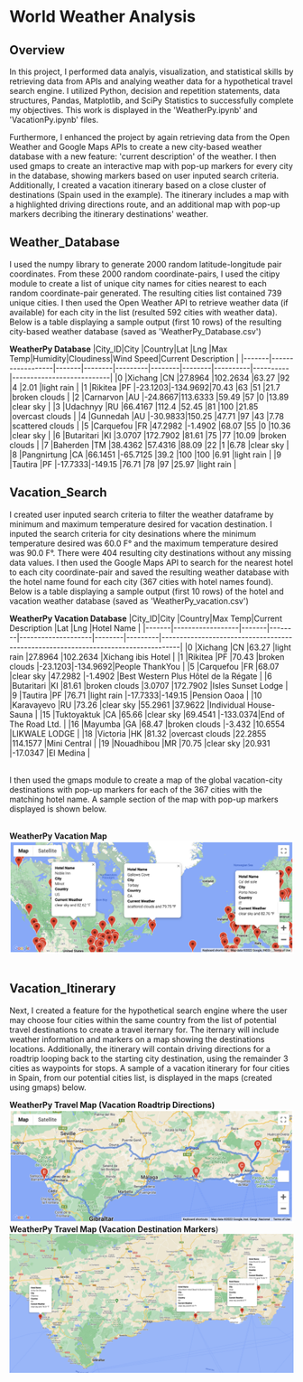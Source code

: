 # World Weather Analysis

## Overview
In this project, I performed data analyis, visualization, and statistical skills by retrieving data from APIs and analying weather data for a hypothetical travel search engine. I utilized Python, decision and repetition statements, data structures, Pandas, Matplotlib, and SciPy Statistics to successfully complete my objectives. This work is displayed in the 'WeatherPy.ipynb' and 'VacationPy.ipynb' files.

Furthermore, I enhanced the project by again retrieving data from the Open Weather and Google Maps APIs to create a new city-based weather database with a new feature: 'current description' of the weather. I then used gmaps to create an interactive map with pop-up markers for every city in the database, showing markers based on user inputed search criteria. Additionally, I created a vacation itinerary based on a close cluster of destinations (Spain used in the example). The itinerary includes a map with a highlighted driving directions route, and an additional map with pop-up markers decribing the itinerary destinations' weather.   

## Weather_Database
I used the numpy library to generate 2000 random latitude-longitude pair coordinates. From these 2000 random coordinate-pairs, I used the citipy module to create a list of unique city names for cities nearest to each random coordinate-pair generated. The resulting cities list contained 739 unique cities. I then used the Open Weather API to retrieve weather data (if available) for each city in the list (resulted 592 cities with weather data). Below is a table displaying a sample output (first 10 rows) of the resulting city-based weather database (saved as 'WeatherPy_Database.csv')

__WeatherPy Database__
|City_ID|City              |Country|Lat     |Lng      |Max Temp|Humidity|Cloudiness|Wind Speed|Current Description        |
|-------|------------------|-------|--------|---------|--------|--------|----------|----------|---------------------------|
|0      |Xichang           |CN     |27.8964 |102.2634 |63.27   |92      |4         |2.01      |light rain                 |
|1      |Rikitea           |PF     |-23.1203|-134.9692|70.43   |63      |51        |21.7      |broken clouds              |
|2      |Carnarvon         |AU     |-24.8667|113.6333 |59.49   |57      |0         |13.89     |clear sky                  |
|3      |Udachnyy          |RU     |66.4167 |112.4    |52.45   |81      |100       |21.85     |overcast clouds            |
|4      |Gunnedah          |AU     |-30.9833|150.25   |47.71   |97      |43        |7.78      |scattered clouds           |
|5      |Carquefou         |FR     |47.2982 |-1.4902  |68.07   |55      |0         |10.36     |clear sky                  |
|6      |Butaritari        |KI     |3.0707  |172.7902 |81.61   |75      |77        |10.09     |broken clouds              |
|7      |Baherden          |TM     |38.4362 |57.4316  |88.09   |22      |1         |6.78      |clear sky                  |
|8      |Pangnirtung       |CA     |66.1451 |-65.7125 |39.2    |100     |100       |6.91      |light rain                 |
|9      |Tautira           |PF     |-17.7333|-149.15  |76.71   |78      |97        |25.97     |light rain                 |
<br>
## Vacation_Search
I created user inputed search criteria to filter the weather dataframe by minimum and maximum temperature desired for vacation destination. I inputed the search criteria for city desinations where the minimum temperature desired was 60.0 F° and the maximum temperature desired was 90.0 F°. There were 404 resulting city destinations without any missing data values. I then used the Google Maps API to search for the nearest hotel to each city coordinate-pair and saved the resulting weather database with the hotel name found for each city (367 cities with hotel names found). Below is a table displaying a sample output (first 10 rows) of the hotel and vacation weather database (saved as 'WeatherPy_vacation.csv')

__WeatherPy Vacation Database__
|City_ID|City              |Country|Max Temp|Current Description |Lat     |Lng      |Hotel Name                                                                         |
|-------|------------------|-------|--------|--------------------|--------|---------|-----------------------------------------------------------------------------------|
|0      |Xichang           |CN     |63.27   |light rain          |27.8964 |102.2634 |Xichang ibis Hotel                                                                 |
|1      |Rikitea           |PF     |70.43   |broken clouds       |-23.1203|-134.9692|People ThankYou                                                                    |
|5      |Carquefou         |FR     |68.07   |clear sky           |47.2982 |-1.4902  |Best Western Plus Hôtel de la Régate                                               |
|6      |Butaritari        |KI     |81.61   |broken clouds       |3.0707  |172.7902 |Isles Sunset Lodge                                                                 |
|9      |Tautira           |PF     |76.71   |light rain          |-17.7333|-149.15  |Pension Oaoa                                                                       |
|10     |Karavayevo        |RU     |73.26   |clear sky           |55.2961 |37.9622  |Individual House-Sauna                                                             |
|15     |Tuktoyaktuk       |CA     |65.66   |clear sky           |69.4541 |-133.0374|End of The Road Ltd.                                                               |
|16     |Mayumba           |GA     |68.47   |broken clouds       |-3.432  |10.6554  |LIKWALE LODGE                                                                      |
|18     |Victoria          |HK     |81.32   |overcast clouds     |22.2855 |114.1577 |Mini Central                                                                       |
|19     |Nouadhibou        |MR     |70.75   |clear sky           |20.931  |-17.0347 |El Medina                                                                          |

<br>
I then used the gmaps module to create a map of the global vacation-city destinations with pop-up markers for each of the 367 cities with the matching hotel name. A sample section of the map with pop-up markers displayed is shown below.
<br>
<br>

__WeatherPy Vacation Map__
![file](Vacation_Search/WeatherPy_vacation_map.png)
<br>
<br>
## Vacation_Itinerary
Next, I created a feature for the hypothetical search engine where the user may choose four cities within the same country from the list of potential travel destinations to create a travel iternary for. The iternary will include weather information and markers on a map showing the destinations locations. Additionally, the itinerary will contain driving directions for a roadtrip looping back to the starting city destination, using the remainder 3 cities as waypoints for stops. A sample of a vacation itinerary for four cities in Spain, from our potential cities list, is displayed in the maps (created using gmaps) below.

__WeatherPy Travel Map (Vacation Roadtrip Directions)__
![travel_map1](Vacation_Itinerary/WeatherPy_travel_map.png)
__WeatherPy Travel Map (Vacation Destination Markers__)
![travel_map2](Vacation_Itinerary/WeatherPy_travel_map_markers.png)